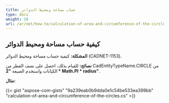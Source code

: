 ```yaml
---
title: حساب مساحة ومحيط الدوائر
type: docs
weight: 18
url: /ar/net/how-to/сalculation-of-area-and-circumference-of-the-circles/
---
```


## **كيفية حساب مساحة ومحيط الدوائر**

**المشكلة:** كيفية حساب مساحة ومحيط الدوائر (CADNET-1153).

**نصائح:** للقيام بذلك، احصل على نصف القطر من CadEntityTypeName.CIRCLE من الكيانات واستخدم الصيغة **"2 * Math.PI * radius"**.

**مثال:**

{{< gist "aspose-com-gists" "9a239eab0b9dda0e1c54be533ea399bb" "calculation-of-area-and-circumference-of-the-circles.cs" >}}
